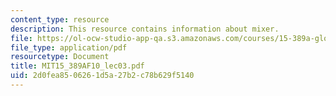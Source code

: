 ```yaml
---
content_type: resource
description: This resource contains information about mixer.
file: https://ol-ocw-studio-app-qa.s3.amazonaws.com/courses/15-389a-global-entrepreneurship-lab-asia-pacific-fall-2010/2d0fea8506261d5a27b2c78b629f5140_MIT15_389AF10_lec03.pdf
file_type: application/pdf
resourcetype: Document
title: MIT15_389AF10_lec03.pdf
uid: 2d0fea85-0626-1d5a-27b2-c78b629f5140
---
```

